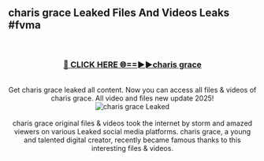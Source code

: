 ## charis grace Leaked Files And Videos Leaks #fvma
<br>
<div align="center">
<h3><a href="https://watchclip.my.id/charis grace" rel="nofollow">🔴 CLICK HERE 🌐==►►charis grace</a></h3>
<br>
Get charis grace leaked all content. Now you can access all files & videos of charis grace. All video and files new update 2025!
<br>
<a href="https://watchclip.my.id/charis grace" rel="nofollow" data-target="animated-image.originalLink"><img src="https://i.ibb.co.com/WyWwxjT/player-gif2.gif" alt="charis grace Leaked" style="max-width: 100%; display: inline-block;" data-target="animated-image.originalImage"></a>
<br><br>
charis grace original files & videos took the internet by storm and amazed viewers on various Leaked social media platforms. charis grace, a young and talented digital creator, recently became famous thanks to this interesting files & videos.
</div>
<br>
